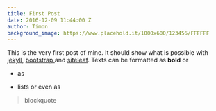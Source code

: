 ```yaml
---
title: First Post
date: 2016-12-09 11:44:00 Z
author: Timon
background_image: https://www.placehold.it/1000x600/123456/FFFFFF
---
```


This is the very first post of mine. It should show what is possible with [jekyll](https://jekyllrb.com), [bootstrap ](http://getbootstrap.com/)and [siteleaf](https://www.siteleaf.com/).
Texts can be formatted as **bold** or

* as

* lists
  or even as

> blockquote